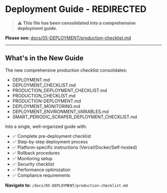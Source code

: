 # Deployment Guide - REDIRECTED

> **⚠️ This file has been consolidated into a comprehensive deployment guide.**

**Please see:** [docs/05-DEPLOYMENT/production-checklist.md](/docs/05-DEPLOYMENT/production-checklist.md)

---

## What's in the New Guide

The new comprehensive production checklist consolidates:
- DEPLOYMENT.md
- DEPLOYMENT_CHECKLIST.md
- PRODUCTION_DEPLOYMENT_CHECKLIST.md
- PRODUCTION_CHECKLIST.md
- PRODUCTION-DEPLOYMENT.md
- DEPLOYMENT_MONITORING.md
- DEPLOYMENT_ENVIRONMENT_VARIABLES.md
- SMART_PERIODIC_SCRAPER_DEPLOYMENT_CHECKLIST.md

Into a single, well-organized guide with:
- ✅ Complete pre-deployment checklist
- ✅ Step-by-step deployment process
- ✅ Platform-specific instructions (Vercel/Docker/Self-hosted)
- ✅ Rollback procedures
- ✅ Monitoring setup
- ✅ Security checklist
- ✅ Performance optimization
- ✅ Compliance requirements

**Navigate to:** `/docs/05-DEPLOYMENT/production-checklist.md`
